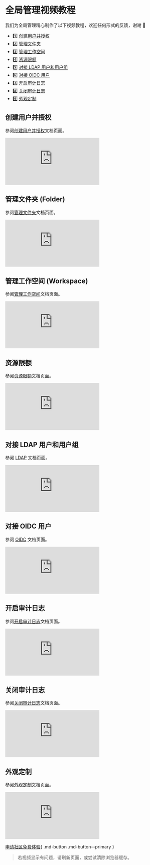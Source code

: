 # 全局管理视频教程

我们为全局管理精心制作了以下视频教程，欢迎任何形式的反馈，谢谢 🙏

<div class="grid cards" markdown>

- :one: [创建用户并授权](#_2)
- :two: [管理文件夹](#folder)
- :three: [管理工作空间](#workspace)
- :four: [资源限额](#_3)
- :five: [对接 LDAP 用户和用户组](#ldap)
- :six: [对接 OIDC 用户](#oidc)
- :seven: [开启审计日志](#_4)
- :eight: [关闭审计日志](#_5)
- :nine: [外观定制](#_6)

</div>

## 创建用户并授权

参阅[创建用户并授权](../ghippo/user-guide/access-control/user.md)文档页面。

<div class="responsive-video-container">
<iframe src="https://harbor-test2.cn-sh2.ufileos.com/docs/videos/create-user.mp4" scrolling="no" border="0" frameborder="no" framespacing="0" allowfullscreen="true"> </iframe>
</div>

## 管理文件夹 (Folder)

参阅[管理文件夹](../ghippo/user-guide/workspace/folders.md)文档页面。

<div class="responsive-video-container">
<iframe src="https://harbor-test2.cn-sh2.ufileos.com/docs/videos/manage-folder.mp4" scrolling="no" border="0" frameborder="no" framespacing="0" allowfullscreen="true"> </iframe>
</div>

## 管理工作空间 (Workspace)

参阅[管理工作空间](../ghippo/user-guide/workspace/workspace.md)文档页面。

<div class="responsive-video-container">
<iframe src="https://harbor-test2.cn-sh2.ufileos.com/docs/videos/workspace.mp4" scrolling="no" border="0" frameborder="no" framespacing="0" allowfullscreen="true"> </iframe>
</div>

## 资源限额

参阅[资源限额](../ghippo/user-guide/workspace/quota.md)文档页面。

<div class="responsive-video-container">
<iframe src="https://harbor-test2.cn-sh2.ufileos.com/docs/videos/resourcequota.mp4" scrolling="no" border="0" frameborder="no" framespacing="0" allowfullscreen="true"> </iframe>
</div>

## 对接 LDAP 用户和用户组

参阅 [LDAP](../ghippo/user-guide/access-control/ldap.md) 文档页面。

<div class="responsive-video-container">
<iframe src="https://harbor-test2.cn-sh2.ufileos.com/docs/videos/ldap.mp4" scrolling="no" border="0" frameborder="no" framespacing="0" allowfullscreen="true"> </iframe>
</div>

## 对接 OIDC 用户

参阅 [OIDC](../ghippo/user-guide/access-control/oidc.md) 文档页面。

<div class="responsive-video-container">
<iframe src="https://harbor-test2.cn-sh2.ufileos.com/docs/videos/oidc.mp4" scrolling="no" border="0" frameborder="no" framespacing="0" allowfullscreen="true"> </iframe>
</div>

## 开启审计日志

参阅[开启审计日志](../ghippo/user-guide/open-audit.md)文档页面。

<div class="responsive-video-container">
<iframe src="https://harbor-test2.cn-sh2.ufileos.com/docs/videos/audit-on.mp4" scrolling="no" border="0" frameborder="no" framespacing="0" allowfullscreen="true"> </iframe>
</div>

## 关闭审计日志

参阅[关闭审计日志](../ghippo/user-guide/open-audit.md#_4)文档页面。

<div class="responsive-video-container">
<iframe src="https://harbor-test2.cn-sh2.ufileos.com/docs/videos/audit-off.mp4" scrolling="no" border="0" frameborder="no" framespacing="0" allowfullscreen="true"> </iframe>
</div>

## 外观定制

参阅[外观定制](../ghippo/user-guide/platform-setting/appearance.md)文档页面。

<div class="responsive-video-container">
<iframe src="https://harbor-test2.cn-sh2.ufileos.com/docs/videos/appearance.mp4" scrolling="no" border="0" frameborder="no" framespacing="0" allowfullscreen="true"> </iframe>
</div>

[申请社区免费体验](../dce/license0.md){ .md-button .md-button--primary }

> 若视频显示有问题，请刷新页面，或尝试清除浏览器缓存。